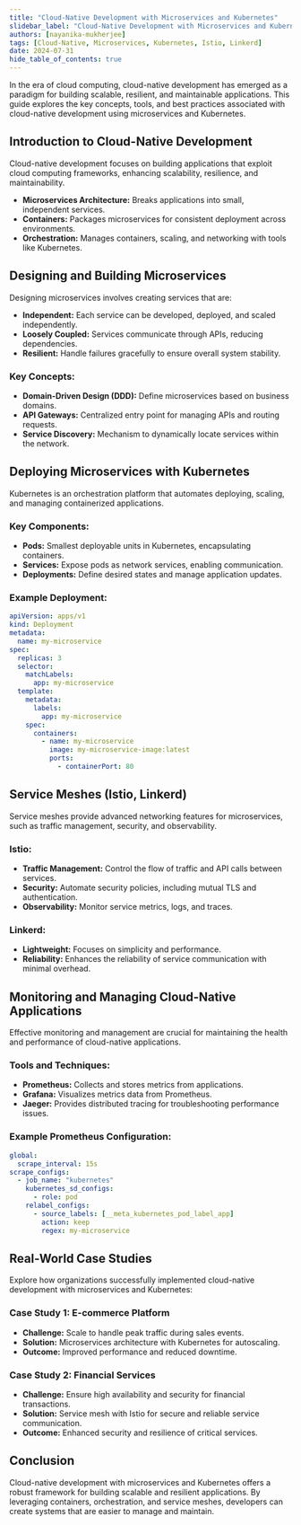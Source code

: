 ```yaml
---
title: "Cloud-Native Development with Microservices and Kubernetes"
slidebar_label: "Cloud-Native Development with Microservices and Kubernetes"
authors: [nayanika-mukherjee]
tags: [Cloud-Native, Microservices, Kubernetes, Istio, Linkerd]
date: 2024-07-31
hide_table_of_contents: true
---
```


In the era of cloud computing, cloud-native development has emerged as a paradigm for building scalable, resilient, and maintainable applications. This guide explores the key concepts, tools, and best practices associated with cloud-native development using microservices and Kubernetes.

<!-- truncate -->

## Introduction to Cloud-Native Development

Cloud-native development focuses on building applications that exploit cloud computing frameworks, enhancing scalability, resilience, and maintainability.

- **Microservices Architecture:** Breaks applications into small, independent services.
- **Containers:** Packages microservices for consistent deployment across environments.
- **Orchestration:** Manages containers, scaling, and networking with tools like Kubernetes.

## Designing and Building Microservices

Designing microservices involves creating services that are:

- **Independent:** Each service can be developed, deployed, and scaled independently.
- **Loosely Coupled:** Services communicate through APIs, reducing dependencies.
- **Resilient:** Handle failures gracefully to ensure overall system stability.

### Key Concepts:

- **Domain-Driven Design (DDD):** Define microservices based on business domains.
- **API Gateways:** Centralized entry point for managing APIs and routing requests.
- **Service Discovery:** Mechanism to dynamically locate services within the network.

## Deploying Microservices with Kubernetes

Kubernetes is an orchestration platform that automates deploying, scaling, and managing containerized applications.

### Key Components:

- **Pods:** Smallest deployable units in Kubernetes, encapsulating containers.
- **Services:** Expose pods as network services, enabling communication.
- **Deployments:** Define desired states and manage application updates.

### Example Deployment:

```yaml
apiVersion: apps/v1
kind: Deployment
metadata:
  name: my-microservice
spec:
  replicas: 3
  selector:
    matchLabels:
      app: my-microservice
  template:
    metadata:
      labels:
        app: my-microservice
    spec:
      containers:
        - name: my-microservice
          image: my-microservice-image:latest
          ports:
            - containerPort: 80
```

## Service Meshes (Istio, Linkerd)

Service meshes provide advanced networking features for microservices, such as traffic management, security, and observability.

### Istio:

- **Traffic Management:** Control the flow of traffic and API calls between services.
- **Security:** Automate security policies, including mutual TLS and authentication.
- **Observability:** Monitor service metrics, logs, and traces.

### Linkerd:

- **Lightweight:** Focuses on simplicity and performance.
- **Reliability:** Enhances the reliability of service communication with minimal overhead.

## Monitoring and Managing Cloud-Native Applications

Effective monitoring and management are crucial for maintaining the health and performance of cloud-native applications.

### Tools and Techniques:

- **Prometheus:** Collects and stores metrics from applications.
- **Grafana:** Visualizes metrics data from Prometheus.
- **Jaeger:** Provides distributed tracing for troubleshooting performance issues.

### Example Prometheus Configuration:

```yaml
global:
  scrape_interval: 15s
scrape_configs:
  - job_name: "kubernetes"
    kubernetes_sd_configs:
      - role: pod
    relabel_configs:
      - source_labels: [__meta_kubernetes_pod_label_app]
        action: keep
        regex: my-microservice
```

## Real-World Case Studies

Explore how organizations successfully implemented cloud-native development with microservices and Kubernetes:

### Case Study 1: E-commerce Platform

- **Challenge:** Scale to handle peak traffic during sales events.
- **Solution:** Microservices architecture with Kubernetes for autoscaling.
- **Outcome:** Improved performance and reduced downtime.

### Case Study 2: Financial Services

- **Challenge:** Ensure high availability and security for financial transactions.
- **Solution:** Service mesh with Istio for secure and reliable service communication.
- **Outcome:** Enhanced security and resilience of critical services.

## Conclusion

Cloud-native development with microservices and Kubernetes offers a robust framework for building scalable and resilient applications. By leveraging containers, orchestration, and service meshes, developers can create systems that are easier to manage and maintain.
